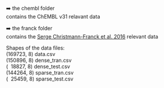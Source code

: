 :arrow_right: the chembl folder\
contains the ChEMBL v31 relavant data

:arrow_right: the franck folder\
contains the [Serge Christmann-Franck et al. 2016](https://pubs.acs.org/doi/full/10.1021/acs.jcim.6b00122) relevant data


Shapes of the data files:\
(169723, 8) data.csv\
(150896, 8) dense_tran.csv\
(&nbsp; 18827, 8) dense_test.csv\
(144264, 8) sparse_tran.csv\
(&nbsp; 25459, 8) sparse_test.csv
